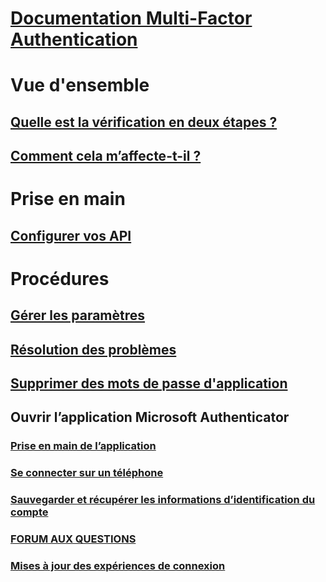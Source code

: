 # [Documentation Multi-Factor Authentication](../../../index.md#authentication)

# Vue d'ensemble

## [Quelle est la vérification en deux étapes ?](multi-factor-authentication-end-user.md)
## [Comment cela m’affecte-t-il ?](multi-factor-authentication-end-user-signin.md)

# Prise en main

## [Configurer vos API](multi-factor-authentication-end-user-first-time.md)

# Procédures

## [Gérer les paramètres](multi-factor-authentication-end-user-manage-settings.md)
## [Résolution des problèmes](multi-factor-authentication-end-user-troubleshoot.md)
## [Supprimer des mots de passe d'application](multi-factor-authentication-end-user-app-passwords.md)
## Ouvrir l’application Microsoft Authenticator
### [Prise en main de l’application](microsoft-authenticator-app-how-to.md)
### [Se connecter sur un téléphone](microsoft-authenticator-app-phone-signin-faq.md)
### [Sauvegarder et récupérer les informations d’identification du compte](microsoft-authenticator-app-backup-and-recovery.md)
### [FORUM AUX QUESTIONS](microsoft-authenticator-app-faq.md)
### [Mises à jour des expériences de connexion](sign-in-experience-updates.md)